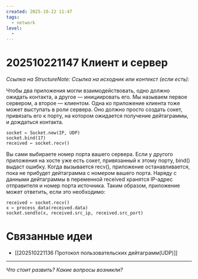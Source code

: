 ```yaml
---
created: 2025-10-22 11:47
tags:
  - network
level:
  -
---
```

# 202510221147 Клиент и сервер

*Ссылка на StructureNote:*
*Ссылка на исходник или контекст (если есть):*

Чтобы два приложения могли взаимодействовать, одно должно ожидать контакта, а другое — инициировать его. Мы называем первое сервером, а второе — клиентом. Одна ко приложение клиента тоже может выступать в роли сервера. Оно должно просто создать сокет, привязать его к порту, на котором ожидается получение дейтаграммы, и дождаться контакта.

```
socket ← Socket.new(IP, UDP) 
socket.bind(17) 
received ← socket.recv()
```

Вы сами выбираете номер порта вашего сервера. Если у другого приложения на хосте уже есть сокет, привязанный к этому порту, bind() выдаст ошибку. Когда вызывается recv(), приложение останавливается, пока не прибудет дейтаграмма с номером вашего порта. Наряду с данными дейтаграммы в переменной received хранятся IP-адрес отправителя и номер порта источника. Таким образом, приложение может ответить, если это необходимо:

```
received ← socket.recv() 
x ← process_data(received.data) 
socket.sendto(x, received.src_ip, received.src_port)
```

# Связанные идеи

- [[202510221136 Протокол пользовательских дейтаграмм(UDP)]]

---

*Что стоит развить? Какие вопросы возникли?*
